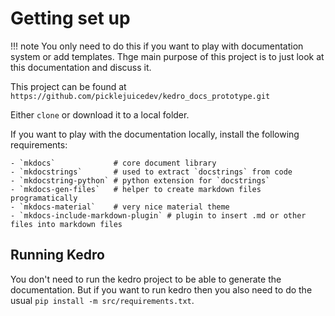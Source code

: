 # Getting set up

!!! note
    You only need to do this if you want to play with documentation system or add templates. Thge main purpose of this project is to just look at this documentation and discuss it.

This project can be found at `https://github.com/picklejuicedev/kedro_docs_prototype.git`

Either `clone` or download it to a local folder.

If you want to play with the documentation locally, install the following requirements:

```
- `mkdocs`             # core document library
- `mkdocstrings`       # used to extract `docstrings` from code
- `mkdocstring-python` # python extension for `docstrings`
- `mkdocs-gen-files`   # helper to create markdown files programatically
- `mkdocs-material`    # very nice material theme
- `mkdocs-include-markdown-plugin` # plugin to insert .md or other files into markdown files
```

## Running Kedro

You don't need to run the kedro project to be able to generate the documentation.
But if you want to run kedro then you also need to do the usual `pip install -m src/requirements.txt`.
